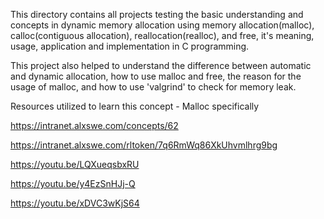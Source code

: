 This directory contains all projects testing the basic understanding and concepts in dynamic memory allocation using memory allocation(malloc), calloc(contiguous allocation), reallocation(realloc), and free, it's meaning, usage, application and implementation in C programming.

This project also helped to understand the difference between automatic and dynamic allocation, how to use malloc and free, the reason for the usage of malloc, and how to use 'valgrind' to check for memory leak.

Resources utilized to learn this concept - Malloc specifically

https://intranet.alxswe.com/concepts/62

https://intranet.alxswe.com/rltoken/7q6RmWq86XkUhvmlhrg9bg

https://youtu.be/LQXueqsbxRU

https://youtu.be/y4EzSnHJj-Q

https://youtu.be/xDVC3wKjS64
